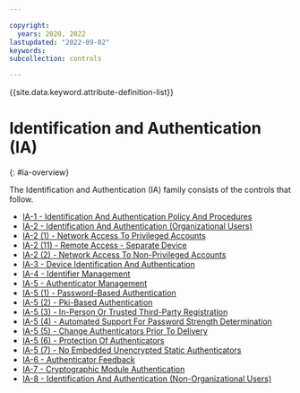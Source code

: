 ```yaml
---

copyright:
  years: 2020, 2022
lastupdated: "2022-09-02"
keywords: 
subcollection: controls

---
```




{{site.data.keyword.attribute-definition-list}}

# Identification and Authentication (IA)
{: #ia-overview}

The Identification and Authentication (IA) family consists of the controls that follow.

- [IA-1 - Identification And Authentication Policy And Procedures](/docs/controls?topic=controls-ia-1)
- [IA-2 - Identification And Authentication (Organizational Users)](/docs/controls?topic=controls-ia-2)
- [IA-2 (1) - Network Access To Privileged Accounts](/docs/controls?topic=controls-ia-2.1)
- [IA-2 (11) - Remote Access - Separate Device](/docs/controls?topic=controls-ia-2.11)
- [IA-2 (2) - Network Access To Non-Privileged Accounts](/docs/controls?topic=controls-ia-2.2)
- [IA-3 - Device Identification And Authentication](/docs/controls?topic=controls-ia-3)
- [IA-4 - Identifier Management](/docs/controls?topic=controls-ia-4)
- [IA-5 - Authenticator Management](/docs/controls?topic=controls-ia-5)
- [IA-5 (1) - Password-Based Authentication](/docs/controls?topic=controls-ia-5.1)
- [IA-5 (2) - Pki-Based Authentication](/docs/controls?topic=controls-ia-5.2)
- [IA-5 (3) - In-Person Or Trusted Third-Party Registration](/docs/controls?topic=controls-ia-5.3)
- [IA-5 (4) - Automated Support For Password Strength Determination](/docs/controls?topic=controls-ia-5.4)
- [IA-5 (5) - Change Authenticators Prior To Delivery](/docs/controls?topic=controls-ia-5.5)
- [IA-5 (6) - Protection Of Authenticators](/docs/controls?topic=controls-ia-5.6)
- [IA-5 (7) - No Embedded Unencrypted Static Authenticators](/docs/controls?topic=controls-ia-5.7)
- [IA-6 - Authenticator Feedback](/docs/controls?topic=controls-ia-6)
- [IA-7 - Cryptographic Module Authentication](/docs/controls?topic=controls-ia-7)
- [IA-8 - Identification And Authentication (Non-Organizational Users)](/docs/controls?topic=controls-ia-8)



